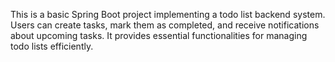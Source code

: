 This is a basic Spring Boot project implementing a todo list backend system. 
Users can create tasks, mark them as completed, and receive notifications about upcoming tasks. 
It provides essential functionalities for managing todo lists efficiently.

